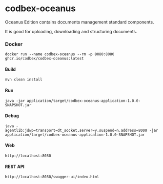# codbex-oceanus

Oceanus Edition contains documents management standard components.

It is good for uploading, downloading and structuring documents.

### Docker

```
docker run --name codbex-oceanus --rm -p 8080:8080 ghcr.io/codbex/codbex-oceanus:latest
```

#### Build

```
mvn clean install
```
	
#### Run

```
java -jar application/target/codbex-oceanus-application-1.0.0-SNAPSHOT.jar
```

#### Debug

```
java -agentlib:jdwp=transport=dt_socket,server=y,suspend=n,address=8000 -jar application/target/codbex-oceanus-application-1.0.0-SNAPSHOT.jar
```

#### Web

```
http://localhost:8080
```

#### REST API

```
http://localhost:8080/swagger-ui/index.html
```
